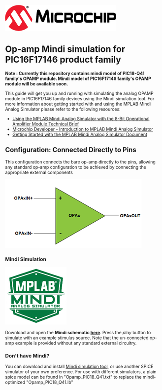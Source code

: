 ![Microchip logo](images/microchip.png)
# Op-amp Mindi simulation for PIC16F17146 product family

**Note : Currently this repository contains mindi model of PIC18-Q41 family's OPAMP module. Mindi model of PIC16F17146 family's OPAMP module will be available soon.**

This guide will get you up and running with simulating the analog OPAMP module in PIC16F17146 family devices using the Mindi simulation tool. For more information about getting started with and using the MPLAB Mindi Analog Simulator please refer to the following resources:

- [Using the MPLAB Mindi Analog Simulator with the 8-Bit Operational Amplifier Module Technical Brief](https://www.microchip.com/DS90003293)
- [Microchip Developer - Introduction to MPLAB Mindi Analog Simulator](www.microchipdeveloper.com/mindi:mindi-analog-simulator-introduction)
- [Getting Started with the MPLAB Mindi Analog Simulator Document](www.microchip.com/DS50002564)

## Configuration: Connected Directly to Pins
This configuration connects the bare op-amp directly to the pins, allowing any standard op-amp configuration to be achieved by connecting the appropriate external components

![Op-Amp](images/configuration.png)

### Mindi Simulation
![Mindi](images/mplab-mindi-analog-simulator.png)

Download and open the **Mindi schematic [here](www.github.com/microchip-pic-avr-examples/pic16f17146-opamp-mindi-direct-connection/releases/latest)**. Press the _play_ button to simulate with an example stimulus source. Note that the un-connected op-amp example is provided without any standard external circuitry.

### Don't have Mindi?
You can download and install [Mindi simulation tool](www.microchip.com/mplab/mplab-mindi), or use another SPICE simulator of your own preference. For use with different simulators, a plain spice model can be found in "Opamp_PIC18_Q41.txt" to replace the mindi-optimized "Opamp_PIC18_Q41.lb"
